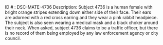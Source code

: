 ID # : DSC-MATE-4736
Description: Subject 4736 is a human female with bright orange stripes extending down either side of their face. Their ears are adorned with a red cross earring and they wear a pink rabbit headpiece. The subject is also seen wearing a medical mask and a black choker around their neck. When asked, subject 4736 claims to be a traffic officer, but there is no record of them being employed by any law enforcement agency or city council.
